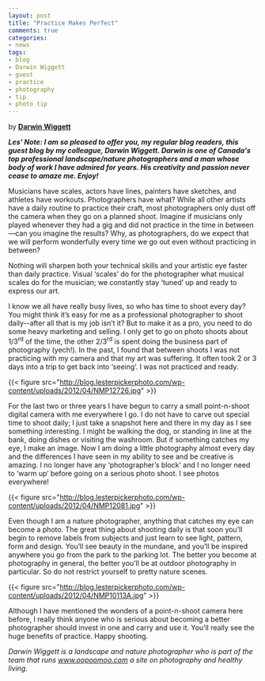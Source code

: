 ```yaml
---
layout: post
title: "Practice Makes Perfect"
comments: true
categories:
- news
tags:
- blog
- Darwin Wiggett
- guest
- practice
- photography
- tip
- photo tip
---
```

by <strong><a href="http://www.darwinwiggett.com">Darwin Wiggett</a></strong>

<strong><em>Les' Note: I am so pleased to offer you, my regular blog readers, this guest blog by my colleague, Darwin Wiggett. Darwin is one of Canada's top professional landscape/nature photographers and a man whose body of work I have admired for years. His creativity and passion never cease to amaze me. Enjoy!</em></strong>

Musicians have scales, actors have lines, painters have sketches, and athletes have workouts. Photographers have what? While all other artists have a daily routine to practice their craft, most photographers only dust off the camera when they go on a planned shoot. Imagine if musicians only played whenever they had a gig and did not practice in the time in between—can you imagine the results? Why, as photographers, do we expect that we will perform wonderfully every time we go out even without practicing in between?

Nothing will sharpen both your technical skills and your artistic eye faster than daily practice. Visual ‘scales’ do for the photographer what musical scales do for the musician; we constantly stay ‘tuned’ up and ready to express our art.

I know we all have really busy lives, so who has time to shoot every day? You might think it’s easy for me as a professional photographer to shoot daily--after all that is my job isn’t it? But to make it as a pro, you need to do some heavy marketing and selling. I only get to go on photo shoots about 1/3<sup>rd</sup> of the time, the other 2/3<sup>rd</sup> is spent doing the business part of photography (yech!). In the past, I found that between shoots I was not practicing with my camera and that my art was suffering. It often took 2 or 3 days into a trip to get back into ‘seeing’. I was not practiced and ready.

{{< figure src="http://blog.lesterpickerphoto.com/wp-content/uploads/2012/04/NMP12726.jpg" >}}

For the last two or three years I have begun to carry a small point-n-shoot digital camera with me everywhere I go. I do not have to carve out special time to shoot daily; I just take a snapshot here and there in my day as I see something interesting. I might be walking the dog, or standing in line at the bank, doing dishes or visiting the washroom. But if something catches my eye, I make an image. Now I am doing a little photography almost every day and the differences I have seen in my ability to see and be creative is amazing. I no longer have any ‘photographer’s block’ and I no longer need to ‘warm up’ before going on a serious photo shoot. I see photos everywhere!

{{< figure src="http://blog.lesterpickerphoto.com/wp-content/uploads/2012/04/NMP12081.jpg" >}}

Even though I am a nature photographer, anything that catches my eye can become a photo. The great thing about shooting daily is that soon you’ll begin to remove labels from subjects and just learn to see light, pattern, form and design. You’ll see beauty in the mundane, and you’ll be inspired anywhere you go from the park to the parking lot. The better you become at photography in general, the better you’ll be at outdoor photography in particular. So do not restrict yourself to pretty nature scenes.

{{< figure src="http://blog.lesterpickerphoto.com/wp-content/uploads/2012/04/NMP10113A.jpg" >}}

Although I have mentioned the wonders of a point-n-shoot camera here before, I really think anyone who is serious about becoming a better photographer should invest in one and carry and use it. You’ll really see the huge benefits of practice. Happy shooting.

<em>Darwin Wiggett is a landscape and nature photographer who is part of the team that runs <a href="http://www.oopoomoo.com">www.oopoomoo.com</a> a site on photography and healthy living.</em>